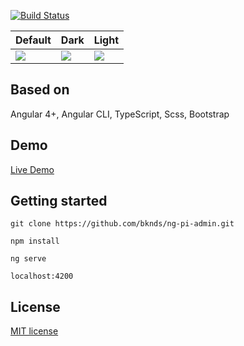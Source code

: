 
[![Build Status](https://travis-ci.org/bknds/ng-pi-admin.svg?branch=master)](https://travis-ci.org/bknds/ng-pi-admin)


Default | Dark | Light
---|---|---
![](https://raw.githubusercontent.com/bknds/ng-pi-admin/master/default.png) |![](https://raw.githubusercontent.com/bknds/ng-pi-admin/master/dark.png) | ![](https://raw.githubusercontent.com/bknds/ng-pi-admin/master/light.png)



## Based on
Angular 4+, Angular CLI, TypeScript, Scss, Bootstrap

## Demo

[Live Demo](https://treesflower.com/ng-pi-admin)

## Getting started
```
git clone https://github.com/bknds/ng-pi-admin.git

npm install

ng serve 

localhost:4200
```

## License
[MIT license](LICENSE)

